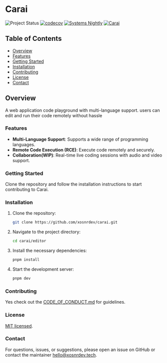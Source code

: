 # Carai

![Project Status](https://img.shields.io/badge/status-WIP-orange)
[![codecov](https://codecov.io/gh/xosnrdev/carai/graph/badge.svg?token=cMsd6eQNq5)](https://codecov.io/gh/xosnrdev/carai)
[![Systems Nightly](https://github.com/xosnrdev/carai/actions/workflows/systems-nightly.yml/badge.svg)](https://github.com/xosnrdev/carai/actions/workflows/systems-nightly.yml)
[![Carai](https://img.shields.io/badge/Carai-cexaengine.com-blue)](https://cexaengine.com)

## Table of Contents

- [Overview](#overview)
- [Features](#features)
- [Getting Started](#getting-started)
- [Installation](#installation)
- [Contributing](#contributing)
- [License](#license)
- [Contact](#contact)

## Overview

A web application code playground with multi-language support. users can edit and run their code remotely without hassle

### Features

- **Multi-Language Support**: Supports a wide range of programming languages.
- **Remote Code Execution (RCE)**: Execute code remotely and securely.
- **Collaboration(WIP)**: Real-time live coding sessions with audio and video support.

### Getting Started

Clone the repository and follow the installation instructions to start contributing to Carai.

### Installation

1. Clone the repository:
   ```sh
   git clone https://github.com/xosnrdev/carai.git
   ```
2. Navigate to the project directory:
   ```sh
   cd carai/editor
   ```
3. Install the necessary dependencies:
   ```sh
   pnpm install
   ```
4. Start the development server:
   ```sh
   pnpm dev
   ```

### Contributing

Yes check out the [CODE_OF_CONDUCT.md](CODE_OF_CONDUCT.md) for guidelines.

### License

[MIT licensed](./LICENSE).

### Contact

For questions, issues, or suggestions, please open an issue on GitHub or contact the maintainer [hello@xosnrdev.tech](mailto:hello@xosnrdev.tech).
